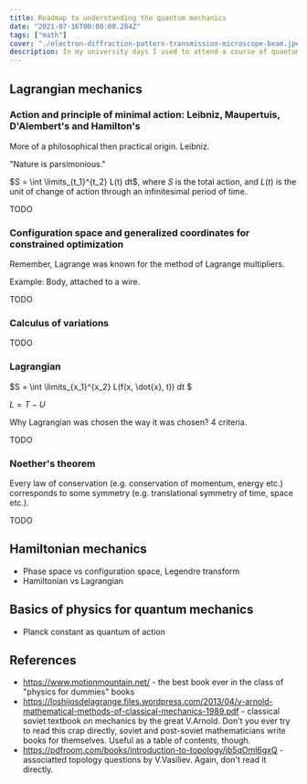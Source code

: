 ```yaml
---
title: Roadmap to understanding the quantum mechanics
date: "2021-07-16T00:00:00.284Z"
tags: ["math"]
cover: "./electron-diffraction-pattern-transmission-microscope-beam.jpeg"
description: In my university days I used to attend a course of quantum chemistry/mechanics, which was given in a typical post-soviet education style. All formalism, no essentials. As quantum computers are getting closer and closer to the reality by the day, I had a practical reason to finally improve my understanding of the theory. Here is my roadmap to understanding the quantum mechanics.
---
```


Lagrangian mechanics
--------------------


### Action and principle of minimal action: Leibniz, Maupertuis, D'Alembert's and Hamilton's

More of a philosophical then practical origin. Leibniz.

"Nature is parsimonious."

$S = \int \limits_{t_1}^{t_2} L(t) dt$, where $S$ is the total action, and $L(t)$ is the unit of change of action through
an infinitesimal period of time.

TODO

### Configuration space and generalized coordinates for constrained optimization

Remember, Lagrange was known for the method of Lagrange multipliers.

Example: Body, attached to a wire.

TODO

### Calculus of variations
 
TODO

### Lagrangian

$S = \int \limits_{x_1}^{x_2} L(f(x, \dot{x}, t)) dt $

$L = T - U$

Why Lagrangian was chosen the way it was chosen? 4 criteria.

TODO

### Noether's theorem

Every law of conservation (e.g. conservation of momentum, energy etc.) corresponds to some symmetry (e.g. translational
symmetry of time, space etc.).

TODO

Hamiltonian mechanics
---------------------
 - Phase space vs configuration space, Legendre transform
 - Hamiltonian vs Lagrangian

Basics of physics for quantum mechanics
---------------------------------------
 - Planck constant as quantum of action

References
----------
 - https://www.motionmountain.net/ - the best book ever in the class of "physics for dummies" books
 - https://loshijosdelagrange.files.wordpress.com/2013/04/v-arnold-mathematical-methods-of-classical-mechanics-1989.pdf - classical soviet textbook on mechanics by the great V.Arnold. Don't you ever try to read this crap directly, soviet and post-soviet mathematicians write books for themselves. Useful as a table of contents, though.
 - https://pdfroom.com/books/introduction-to-topology/jb5qOml6gxQ - associatted topology questions by V.Vasiliev. Again, don't read it directly.